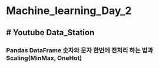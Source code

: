 
# Machine_learning_Day_2
## # Youtube Data_Station

### Pandas DataFrame 숫자와 문자 한번에 전처리 하는 법과 Scaling(MinMax, OneHot)
### 
